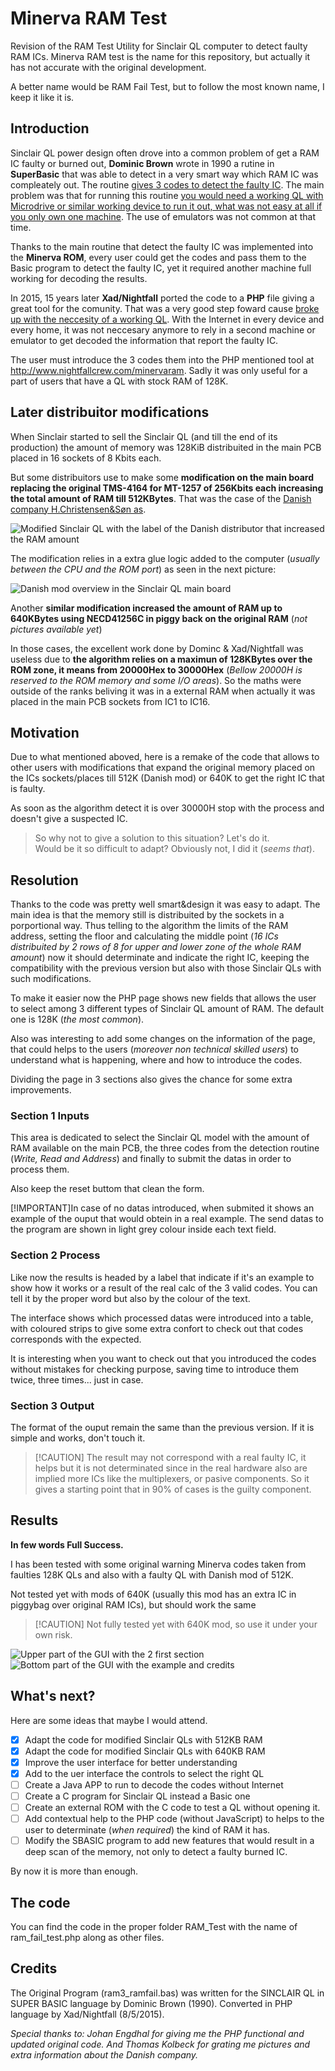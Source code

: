 # Minerva RAM Test
Revision of the RAM Test Utility for Sinclair QL computer to detect faulty RAM ICs. Minerva RAM test is the name for this repository, but actually it has not accurate with the original development.

A better name would be RAM Fail Test, but to follow the most known name, I keep it like it is.

## Introduction

Sinclair QL power design often drove into a common problem of get a RAM IC faulty or burned out, **Dominic Brown** wrote in 1990 a rutine in **SuperBasic** that was able to detect in a very smart way which RAM IC was compleately out. The routine <ins>gives 3 codes to detect the faulty IC</ins>. The main problem was that for running this routine <ins>you would need a working QL with Microdrive or similar working device to run it out, what was not easy at all if you only own one machine</ins>. The use of emulators was not common at that time.

Thanks to the main routine that detect the faulty IC was implemented into the **Minerva ROM**, every user could get the codes and pass them to the Basic program to detect the faulty IC, yet it required another machine full working for decoding the results.

In 2015, 15 years later **Xad/Nightfall** ported the code to a **PHP** file giving a great tool for the comunity. That was a very good step foward cause <ins>broke up with the neccesity of a working QL</ins>. With the Internet in every device and every home, it was not neccesary anymore to rely in a second machine or emulator to get decoded the information that report the faulty IC.

The user must introduce the 3 codes them into the PHP mentioned tool at http://www.nightfallcrew.com/minervaram. Sadly it was only useful for a part of users that have a QL with stock RAM of 128K.

## Later distribuitor modifications
When Sinclair started to sell the Sinclair QL (and till the end of its production) the amount of memory was 128KiB distribuited in the main PCB placed in 16 sockets of 8 Kbits each.

But some distribuitors use to make some **modification on the main board replacing the original TMS-4164 for MT-1257 of 256Kbits each increasing the total amount of RAM till 512KBytes**. That was the case of the <ins>Danish company H.Christensen&Søn as</ins>. 

![Modified Sinclair QL with the label of the Danish distributor that increased the RAM amount](images/Lable_official_danish_distributor.jpeg)

The modification relies in a extra glue logic added to the computer (*usually between the CPU and the ROM port*) as seen in the next picture:

![Danish mod overview in the Sinclair QL main board](images/Dansk_Udgave.jpg)

Another **similar modification increased the amount of RAM up to 640KBytes using NECD41256C in piggy back on the original RAM** (*not pictures available yet*)

In those cases, the excellent work done by Dominc & Xad/Nightfall was useless due to **the algorithm relies on a maximun of 128KBytes over the ROM zone, it means from 20000Hex to 30000Hex** (*Bellow 20000H is reserved to the ROM memory and some I/O areas*). So the maths were outside of the ranks beliving it was in a external RAM when actually it was placed in the main PCB sockets from IC1 to IC16.

## Motivation
Due to what mentioned aboved, here is a remake of the code that allows to other users with modifications that expand the original memory placed on the ICs sockets/places till 512K (Danish mod) or 640K to get the right IC that is faulty.  

As soon as the algorithm detect it is over 30000H stop with the process and doesn't give a suspected IC.

>So why not to give a solution to this situation? Let's do it.<br> Would be it so difficult to adapt? Obviously not, I did it (*seems that*).

## Resolution
Thanks to the code was pretty well smart&design it was easy to adapt. The main idea is that the memory still is distribuited by the sockets in a porportional way. Thus telling to the algorithm the limits of the RAM address, setting the floor and calculating the middle point (*16 ICs distribuited by 2 rows of 8 for upper and lower zone of the whole RAM amount*) now it should determinate and indicate the right IC, keeping the compatibility with the previous version but also with those Sinclair QLs with such modifications.

To make it easier now the PHP page shows new fields that allows the user to select among 3 different types of Sinclair QL amount of RAM. The default one is 128K (*the most common*).

Also was interesting to add some changes on the information of the page, that could helps to the users (*moreover non technical skilled users*) to understand what is happening, where and how to introduce the codes.

Dividing the page in 3 sections also gives the chance for some extra improvements.

### Section 1 Inputs
This area is dedicated to select the Sinclair QL model with the amount of RAM available on the main PCB, the three codes from the detection routine (*Write, Read and Address*) and finally to submit the datas in order to process them.

Also keep the reset buttom that clean the form.

[!IMPORTANT]In case of no datas introduced, when submited it shows an example of the ouput that would obtein in a real example. The send datas to the program are shown in light grey colour inside each text field.


### Section 2 Process
Like now the results is headed by a label that indicate if it's an example to show how it works or a result of the real calc of the 3 valid codes. You can tell it by the proper word but also by the colour of the text.

The interface shows which processed datas were introduced into a table, with coloured strips to give some extra confort to check out that codes corresponds with the expected.

It is interesting when you want to check out that you introduced the codes without mistakes for checking purpose, saving time to introduce them twice, three times... just in case.

### Section 3 Output
The format of the ouput remain the same than the previous version. If it is simple and works, don't touch it. 


> [!CAUTION] The result may not correspond with a real faulty IC, it helps but it is not determinated since in the real hardware also are implied more ICs like the multiplexers, or pasive components. So it gives a starting point that in 90% of cases is the guilty component.

## Results
**In few words Full Success.**

I has been tested with some original warning Minerva codes taken from faulties 128K QLs and also with a faulty QL with Danish mod of 512K.

Not tested yet with mods of 640K (usually this mod has an extra IC in piggybag over original RAM ICs), but should work the same


> [!CAUTION] Not fully tested yet with 640K mod, so use it under your own risk.


![Upper part of the GUI with the 2 first section](images/GUI_1.png) 
![Bottom part of the GUI with the example and credits](images/GUI_2.png) 

## What's next?
Here are some ideas that maybe I would attend.

- [x] Adapt the code for modified Sinclair QLs with 512KB RAM
- [X] Adapt the code for modified Sinclair QLs with 640KB RAM
- [X] Improve the user interface for better understanding
- [X] Add to the uer interface the controls to select the right QL
- [ ] Create a Java APP to run to decode the codes without Internet
- [ ] Create a C program for Sinclair QL instead a Basic one
- [ ] Create an external ROM with the C code to test a QL without opening it.
- [ ] Add contextual help to the PHP code (without JavaScript) to helps to the user to determinate (*when required*) the kind of RAM it has.
- [ ] Modify the SBASIC program to add new features that would result in a deep scan of the memory, not only to detect a faulty burned IC.

By now it is more than enough.

## The code
You can find the code in the proper folder RAM_Test with the name of ram_fail_test.php along as other files.

## Credits
The Original Program (ram3_ramfail.bas) was written for the SINCLAIR QL in SUPER BASIC language by Dominic Brown (1990).
Converted in PHP language by Xad/Nightfall (8/5/2015).

*Special thanks to: Johan Engdhal for giving me the PHP functional and updated original code. And Thomas Kolbeck for grating me pictures and extra information about the Danish company.*